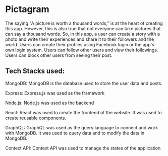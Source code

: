 # Pictagram
The saying "A picture is worth a thousand words," is at the heart of creating this app. However, this is also true that not everyone can take pictures that can say a thousand words. So, in this app, a user can create a story with a photo and write their experiences and share it to their followers and the world. Users can create their profiles using Facebook login or the app's own login system. Users can follow other users and view their followings. Users can block other users from seeing their post.
## Tech Stacks used:
MongoDB: MongoDB is the database used to store the user data and posts.

Express: Express.js was used as the framework

Node.js: Node.js was used as the backend

React: React was used to create the frontend of the website. It was used to create reusable components.

GraphQL: GraphQL was used as the query language to connect and work with MongoDB. It was used to query data and to modify the data in MongoDB.

Context API: Context API was used to manage the states of the application
